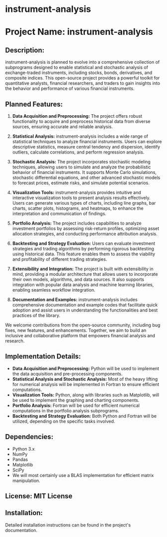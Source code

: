 # instrument-analysis
# Project Name: instrument-analysis

## Description:
instrument-analysis is planned to evolve into a comprehensive collection of subprograms designed to enable statistical and stochastic analysis of exchange-traded instruments, including stocks, bonds, derivatives, and composite indices. This open-source project provides a powerful toolkit for quantitative analysts, financial researchers, and traders to gain insights into the behavior and performance of various financial instruments.

## Planned Features:
1. **Data Acquisition and Preprocessing:** The project offers robust functionality to acquire and preprocess historical data from diverse sources, ensuring accurate and reliable analysis.

2. **Statistical Analysis:** instrument-analysis includes a wide range of statistical techniques to analyze financial instruments. Users can explore descriptive statistics, measure central tendency and dispersion, identify outliers, calculate correlations, and perform regression analysis.

3. **Stochastic Analysis:** The project incorporates stochastic modeling techniques, allowing users to simulate and analyze the probabilistic behavior of financial instruments. It supports Monte Carlo simulations, stochastic differential equations, and other advanced stochastic models to forecast prices, estimate risks, and simulate potential scenarios.

4. **Visualization Tools:** instrument-analysis provides intuitive and interactive visualization tools to present analysis results effectively. Users can generate various types of charts, including line graphs, bar charts, scatter plots, histograms, and heatmaps, to enhance the interpretation and communication of findings.

5. **Portfolio Analysis:** The project includes capabilities to analyze investment portfolios by assessing risk-return profiles, optimizing asset allocation strategies, and conducting performance attribution analysis.

6. **Backtesting and Strategy Evaluation:** Users can evaluate investment strategies and trading algorithms by performing rigorous backtesting using historical data. This feature enables them to assess the viability and profitability of different trading strategies.

7. **Extensibility and Integration:** The project is built with extensibility in mind, providing a modular architecture that allows users to incorporate their own models, algorithms, and data sources. It also supports integration with popular data analysis and machine learning libraries, enabling seamless workflow integration.

8. **Documentation and Examples:** instrument-analysis includes comprehensive documentation and example codes that facilitate quick adoption and assist users in understanding the functionalities and best practices of the library.

We welcome contributions from the open-source community, including bug fixes, new features, and enhancements. Together, we aim to build an inclusive and collaborative platform that empowers financial analysis and research.

## Implementation Details:
- **Data Acquisition and Preprocessing:** Python will be used to implement the data acquisition and pre-processing components.
- **Statistical Analysis and Stochastic Analysis:** Most of the heavy lifting for numerical analysis will be implemented in Fortran to ensure efficient computations.
- **Visualization Tools:** Python, along with libraries such as Matplotlib, will be used to implement the graphing and charting components.
- **Portfolio Analysis:** Fortran will be used for efficient numerical computations in the portfolio analysis subprograms.
- **Backtesting and Strategy Evaluation:** Both Python and Fortran will be utilized, depending on the specific tasks involved.


## Dependencies:
- Python 3.x
- NumPy
- Pandas
- Matplotlib
- SciPy
- We will most certainly use a BLAS implementation for efficient matrix manipulation. 

## License: MIT License

## Installation:
Detailed installation instructions can be found in the project's documentation.
